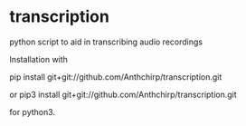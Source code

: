 # transcription
python script to aid in transcribing audio recordings


Installation with

  pip install git+git://github.com/Anthchirp/transcription.git

or
  pip3 install git+git://github.com/Anthchirp/transcription.git

for python3.
